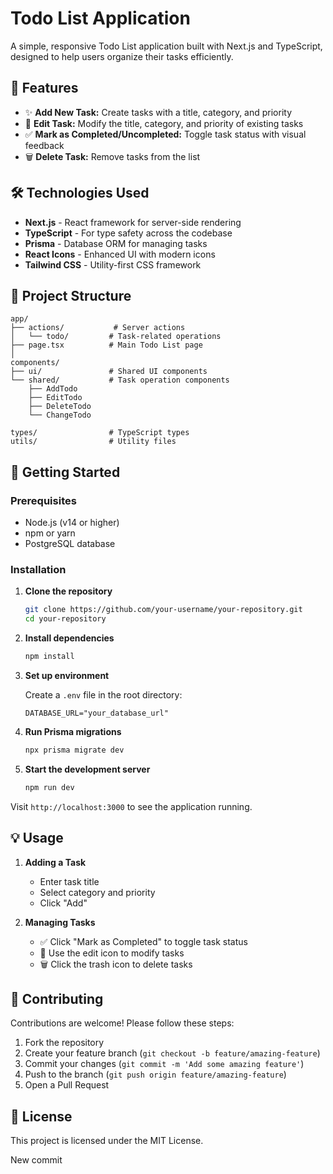 # Todo List Application

A simple, responsive Todo List application built with Next.js and TypeScript, designed to help users organize their tasks efficiently.

## 🚀 Features

- ✨ **Add New Task:** Create tasks with a title, category, and priority
- 📝 **Edit Task:** Modify the title, category, and priority of existing tasks
- ✅ **Mark as Completed/Uncompleted:** Toggle task status with visual feedback
- 🗑️ **Delete Task:** Remove tasks from the list

## 🛠️ Technologies Used

- **Next.js** - React framework for server-side rendering
- **TypeScript** - For type safety across the codebase
- **Prisma** - Database ORM for managing tasks
- **React Icons** - Enhanced UI with modern icons
- **Tailwind CSS** - Utility-first CSS framework

## 📁 Project Structure

```
app/
├── actions/           # Server actions
│   └── todo/         # Task-related operations
├── page.tsx          # Main Todo List page
│
components/
├── ui/               # Shared UI components
└── shared/           # Task operation components
    ├── AddTodo
    ├── EditTodo
    ├── DeleteTodo
    └── ChangeTodo

types/                # TypeScript types
utils/                # Utility files
```

## 🚀 Getting Started

### Prerequisites

- Node.js (v14 or higher)
- npm or yarn
- PostgreSQL database

### Installation

1. **Clone the repository**
   ```bash
   git clone https://github.com/your-username/your-repository.git
   cd your-repository
   ```

2. **Install dependencies**
   ```bash
   npm install
   ```

3. **Set up environment**
   
   Create a `.env` file in the root directory:
   ```env
   DATABASE_URL="your_database_url"
   ```

4. **Run Prisma migrations**
   ```bash
   npx prisma migrate dev
   ```

5. **Start the development server**
   ```bash
   npm run dev
   ```

Visit `http://localhost:3000` to see the application running.

## 💡 Usage

1. **Adding a Task**
   - Enter task title
   - Select category and priority
   - Click "Add"

2. **Managing Tasks**
   - ✅ Click "Mark as Completed" to toggle task status
   - 📝 Use the edit icon to modify tasks
   - 🗑️ Click the trash icon to delete tasks


## 🤝 Contributing

Contributions are welcome! Please follow these steps:

1. Fork the repository
2. Create your feature branch (`git checkout -b feature/amazing-feature`)
3. Commit your changes (`git commit -m 'Add some amazing feature'`)
4. Push to the branch (`git push origin feature/amazing-feature`)
5. Open a Pull Request

## 📄 License

This project is licensed under the MIT License.

New commit